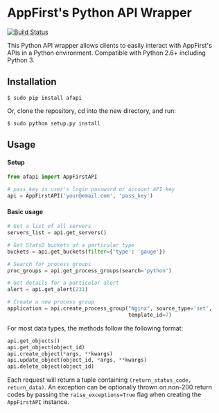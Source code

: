 AppFirst's Python API Wrapper
=============================
[![Build Status](https://travis-ci.org/appfirst/afapi.svg)](https://travis-ci.org/appfirst/afapi)

This Python API wrapper allows clients to easily interact with AppFirst's APIs
in a Python environment. Compatible with Python 2.6+ including Python 3.

Installation
------------

```
$ sudo pip install afapi
```

Or, clone the repository, cd into the new directory, and run:
```
$ sudo python setup.py install
```

Usage
-----

#### Setup
```python
from afapi import AppFirstAPI

# pass_key is user's login password or account API key
api = AppFirstAPI('your@email.com', 'pass_key')
```

#### Basic usage
```python
# Get a list of all servers
servers_list = api.get_servers()

# Get StatsD buckets of a particular type
buckets = api.get_buckets(filter={'type': 'gauge'})

# Search for process groups
proc_groups = api.get_process_groups(search='python')

# Get details for a particular alert
alert = api.get_alert(231)

# Create a new process group
application = api.create_process_group("Nginx", source_type='set',
                                       template_id=7)
```

For most data types, the methods follow the following format:

```python
api.get_objects()
api.get_object(object_id)
api.create_object(*args, **kwargs)
api.update_object(object_id, *args, **kwargs)
api.delete_object(object_id)
```

Each request will return a tuple containing
`(return_status_code, return_data)`. An exception can be optionally thrown on
non-200 return codes by passing the `raise_exceptions=True` flag when creating
the `AppFirstAPI` instance.
